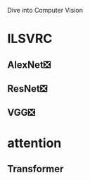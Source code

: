 

Dive into Computer Vision

# ILSVRC

## AlexNet❎

## ResNet❎

## VGG❎

# attention

## Transformer